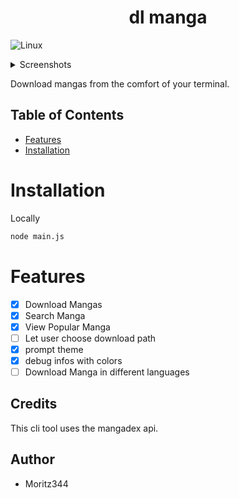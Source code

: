 <h1 align="center">dl manga</h1>

![Linux](https://img.shields.io/badge/Linux-FCC624?style=for-the-badge&logo=linux&logoColor=black)

</details>
<details>
<summary>Screenshots</summary>


<img width="949" height="694" alt="preview" src="https://github.com/user-attachments/assets/c6cd4ecc-66b0-4fd9-bd33-5cca60fbb0fe" />
<img width="949" height="689" alt="preview_2" src="https://github.com/user-attachments/assets/02cf1e79-5746-4bc9-9867-f6ae1bba4ef3" />
<img width="1633" height="806" alt="preview_3" src="https://github.com/user-attachments/assets/8642a1b6-361b-4c92-8aee-636755f1979a" />


</details>

Download mangas from the comfort of your terminal.

## Table of Contents

- [Features](#features)
- [Installation](#installation)

# Installation
Locally
```bash
node main.js
```

# Features
- [x] Download Mangas
- [x] Search Manga
- [x] View Popular Manga  
- [ ] Let user choose download path
- [x] prompt theme
- [x] debug infos with colors
- [ ] Download Manga in different languages
## Credits
This cli tool uses the mangadex api.

## Author
- Moritz344
